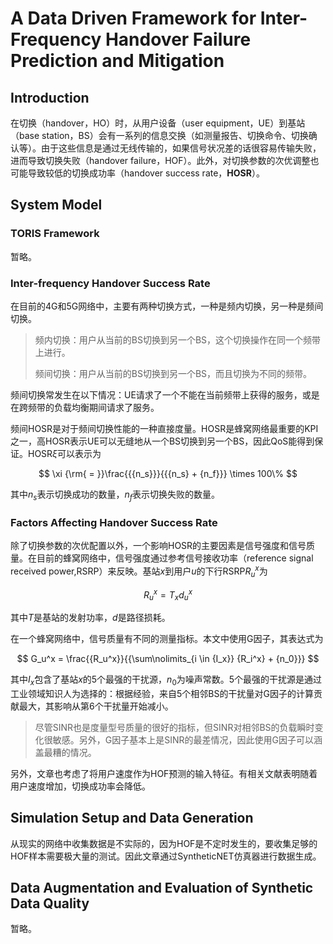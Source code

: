 # A Data Driven Framework for Inter-Frequency Handover Failure Prediction and Mitigation

## Introduction

在切换（handover，HO）时，从用户设备（user equipment，UE）到基站（base station，BS）会有一系列的信息交换（如测量报告、切换命令、切换确认等）。由于这些信息是通过无线传输的，如果信号状况差的话很容易传输失败，进而导致切换失败（handover failure，HOF）。此外，对切换参数的次优调整也可能导致较低的切换成功率（handover success rate，**HOSR**）。

## System Model

### TORIS Framework

暂略。

### Inter-frequency Handover Success Rate

在目前的4G和5G网络中，主要有两种切换方式，一种是频内切换，另一种是频间切换。

> 频内切换：用户从当前的BS切换到另一个BS，这个切换操作在同一个频带上进行。
>
> 频间切换：用户从当前的BS切换到另一个BS，而且切换为不同的频带。

频间切换常发生在以下情况：UE请求了一个不能在当前频带上获得的服务，或是在跨频带的负载均衡期间请求了服务。

频间HOSR是对于频间切换性能的一种直接度量。HOSR是蜂窝网络最重要的KPI之一，高HOSR表示UE可以无缝地从一个BS切换到另一个BS，因此QoS能得到保证。HOSR$\xi$可以表示为

$$
\xi {\rm{ = }}\frac{{{n_s}}}{{{n_s} + {n_f}}} \times 100\%
$$

其中$n_s$表示切换成功的数量，$n_f$表示切换失败的数量。

### Factors Affecting Handover Success Rate

除了切换参数的次优配置以外，一个影响HOSR的主要因素是信号强度和信号质量。在目前的蜂窝网络中，信号强度通过参考信号接收功率（reference signal received power,RSRP）来反映。基站$x$到用户$u$的下行RSRP$R_u^x$为

$$
R_u^x = {T_x}d_u^x
$$

其中$T$是基站的发射功率，$d$是路径损耗。

在一个蜂窝网络中，信号质量有不同的测量指标。本文中使用G因子，其表达式为

$$
G_u^x = \frac{{R_u^x}}{{\sum\nolimits_{i \in {I_x}} {R_i^x}  + {n_0}}}
$$

其中$I_x$包含了基站$x$的5个最强的干扰源，$n_0$为噪声常数。5个最强的干扰源是通过工业领域知识人为选择的：根据经验，来自5个相邻BS的干扰量对G因子的计算贡献最大，其影响从第6个干扰量开始减小。

> 尽管SINR也是度量型号质量的很好的指标，但SINR对相邻BS的负载瞬时变化很敏感。另外，G因子基本上是SINR的最差情况，因此使用G因子可以涵盖最糟的情况。

另外，文章也考虑了将用户速度作为HOF预测的输入特征。有相关文献表明随着用户速度增加，切换成功率会降低。

## Simulation Setup and Data Generation

从现实的网络中收集数据是不实际的，因为HOF是不定时发生的，要收集足够的HOF样本需要极大量的测试。因此文章通过SyntheticNET仿真器进行数据生成。

## Data Augmentation and Evaluation of Synthetic Data Quality

暂略。
